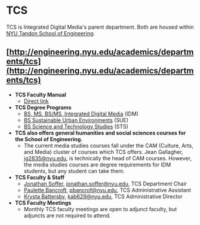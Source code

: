 # TCS
TCS is Integrated Digital Media's parent department. Both are housed within [NYU Tandon School of Engineering](http://engineering.nyu.edu).

## [http://engineering.nyu.edu/academics/departments/tcs](http://engineering.nyu.edu/academics/departments/tcs)

* **TCS Faculty Manual** 
  * [Direct link](https://drive.google.com/drive/folders/0B3GbS-Wqk2AHNUhHdkswemxud2c)
* **TCS Degree Programs**
  * [BS, MS, BS/MS, Integrated Digital Media](http://idm.engineering.nyu.edu) \(IDM\)
  * [BS Sustainable Urban Environments](http://engineering.nyu.edu/academics/programs/sustainable-urban-environments-bs) \(SUE\)
  * [BS Science and Technology Studies](http://engineering.nyu.edu/academics/programs/science-and-technology-studies-bs) \(STS\)
* **TCS also offers general humanities and social sciences courses for the School of Engineering.**
  * The current media studies courses fall under the CAM \(Culture, Arts, and Media\) cluster of courses which TCS offers. Jean Gallagher, jg2835@nyu.edu, is technically the head of CAM courses. However, the media studies courses are degree requirements for IDM students, but any student can take them.
* **TCS Faculty & Staff**
  * [Jonathan Soffer](http://engineering.nyu.edu/people/jonathan-m-soffer), jonathan.soffer@nyu.edu, TCS Department Chair
  * [Paulette Bancroft](http://engineering.nyu.edu/people/paulette-bancroft), pbancrof@nyu.edu, TCS Administrative Assistant 
  * [Krysta Battersby](http://engineering.nyu.edu/people/krysta-battersby), kab629@nyu.edu, TCS Administrative Director
* **TCS Faculty Meetings**
  * Monthly TCS faculty meetings are open to adjunct faculty, but adjuncts are not required to attend.

